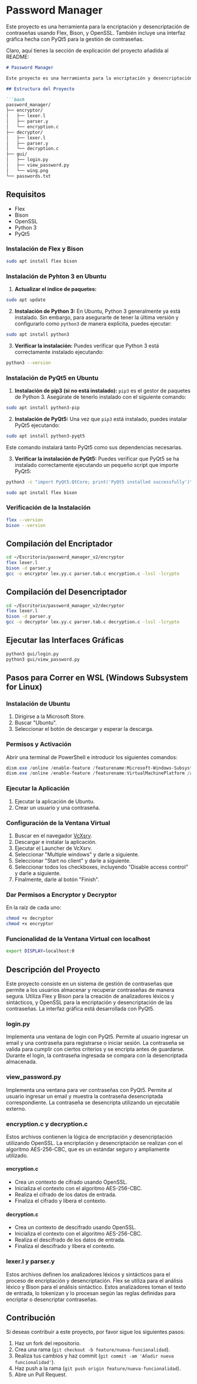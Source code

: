 # Password Manager

Este proyecto es una herramienta para la encriptación y desencriptación de contraseñas usando Flex, Bison, y OpenSSL. También incluye una interfaz gráfica hecha con PyQt5 para la gestión de contraseñas.

Claro, aquí tienes la sección de explicación del proyecto añadida al README:

```markdown
# Password Manager

Este proyecto es una herramienta para la encriptación y desencriptación de contraseñas usando Flex, Bison y OpenSSL. También incluye una interfaz gráfica hecha con PyQt5 para la gestión de contraseñas.

## Estructura del Proyecto

```bash
password_manager/
├── encryptor/
│   ├── lexer.l
│   ├── parser.y
│   └── encryption.c
├── decryptor/
│   ├── lexer.l
│   ├── parser.y
│   └── decryption.c
├── gui/
│   ├── login.py
│   ├── view_password.py
│   └── wing.png
└── passwords.txt
```

## Requisitos

- Flex
- Bison
- OpenSSL
- Python 3
- PyQt5

### Instalación de Flex y Bison

```bash
sudo apt install flex bison
```
### Instalación de Pyhton 3 en Ubuntu

1. **Actualizar el índice de paquetes:**
```bash
sudo apt update
```

2. **Instalación de Python 3:**
En Ubuntu, Python 3 generalmente ya está instalado. Sin embargo, para asegurarte de tener la última versión y configurarlo como `python3` de manera explícita, puedes ejecutar:
```bash
sudo apt install python3
```

3. **Verificar la instalación:**
Puedes verificar que Python 3 está correctamente instalado ejecutando:
```bash
python3 --version
```

### Instalación de PyQt5 en Ubuntu

1. **Instalación de pip3 (si no está instalado):**
`pip3` es el gestor de paquetes de Python 3. Asegúrate de tenerlo instalado con el siguiente comando:
```bash
sudo apt install python3-pip
```

2. **Instalación de PyQt5:**
Una vez que `pip3` está instalado, puedes instalar PyQt5 ejecutando:
```bash
sudo apt install python3-pyqt5
```
Este comando instalará tanto PyQt5 como sus dependencias necesarias.

3. **Verificar la instalación de PyQt5:**
Puedes verificar que PyQt5 se ha instalado correctamente ejecutando un pequeño script que importe PyQt5:
```bash
python3 -c "import PyQt5.QtCore; print('PyQt5 installed successfully')"
```

```bash
sudo apt install flex bison
```

### Verificación de la Instalación

```bash
flex --version
bison --version
```

## Compilación del Encriptador

```bash
cd ~/Escritorio/password_manager_v2/encryptor
flex lexer.l
bison -d parser.y
gcc -o encryptor lex.yy.c parser.tab.c encryption.c -lssl -lcrypto
```

## Compilación del Desencriptador

```bash
cd ~/Escritorio/password_manager_v2/decryptor
flex lexer.l
bison -d parser.y
gcc -o decryptor lex.yy.c parser.tab.c decryption.c -lssl -lcrypto
```

## Ejecutar las Interfaces Gráficas

```bash
python3 gui/login.py
python3 gui/view_password.py
```

## Pasos para Correr en WSL (Windows Subsystem for Linux)

### Instalación de Ubuntu

1. Dirigirse a la Microsoft Store.
2. Buscar "Ubuntu".
3. Seleccionar el botón de descargar y esperar la descarga.

### Permisos y Activación

Abrir una terminal de PowerShell e introducir los siguientes comandos:

```powershell
dism.exe /online /enable-feature /featurename:Microsoft-Windows-Subsystem-Linux /all /norestart
dism.exe /online /enable-feature /featurename:VirtualMachinePlatform /all /norestart
```

### Ejecutar la Aplicación

1. Ejecutar la aplicación de Ubuntu.
2. Crear un usuario y una contraseña.

### Configuración de la Ventana Virtual

1. Buscar en el navegador [VcXsrv](https:/*sourceforge.net/projects/vcxsrv/).
2. Descargar e instalar la aplicación.
3. Ejecutar el Launcher de VcXsrv.
4. Seleccionar "Multiple windows" y darle a siguiente.
5. Seleccionar "Start no client" y darle a siguiente.
6. Seleccionar todos los checkboxes, incluyendo "Disable access control" y darle a siguiente.
7. Finalmente, darle al botón "Finish".

### Dar Permisos a Encryptor y Decryptor

En la raíz de cada uno:

```bash
chmod +x decryptor
chmod +x encryptor
```

### Funcionalidad de la Ventana Virtual con localhost

```bash
export DISPLAY=localhost:0
```

## Descripción del Proyecto

Este proyecto consiste en un sistema de gestión de contraseñas que permite a los usuarios almacenar y recuperar contraseñas de manera segura. Utiliza Flex y Bison para la creación de analizadores léxicos y sintácticos, y OpenSSL para la encriptación y desencriptación de las contraseñas. La interfaz gráfica está desarrollada con PyQt5.

### login.py

Implementa una ventana de login con PyQt5. Permite al usuario ingresar un email y una contraseña para registrarse o iniciar sesión. La contraseña se valida para cumplir con ciertos criterios y se encripta antes de guardarse. Durante el login, la contraseña ingresada se compara con la desencriptada almacenada.

### view_password.py

Implementa una ventana para ver contraseñas con PyQt5. Permite al usuario ingresar un email y muestra la contraseña desencriptada correspondiente. La contraseña se desencripta utilizando un ejecutable externo.

### encryption.c y decryption.c

Estos archivos contienen la lógica de encriptación y desencriptación utilizando OpenSSL. La encriptación y desencriptación se realizan con el algoritmo AES-256-CBC, que es un estándar seguro y ampliamente utilizado.

#### encryption.c

- Crea un contexto de cifrado usando OpenSSL.
- Inicializa el contexto con el algoritmo AES-256-CBC.
- Realiza el cifrado de los datos de entrada.
- Finaliza el cifrado y libera el contexto.

#### decryption.c

- Crea un contexto de descifrado usando OpenSSL.
- Inicializa el contexto con el algoritmo AES-256-CBC.
- Realiza el descifrado de los datos de entrada.
- Finaliza el descifrado y libera el contexto.

### lexer.l y parser.y

Estos archivos definen los analizadores léxicos y sintácticos para el proceso de encriptación y desencriptación. Flex se utiliza para el análisis léxico y Bison para el análisis sintáctico. Estos analizadores toman el texto de entrada, lo tokenizan y lo procesan según las reglas definidas para encriptar o desencriptar contraseñas.

## Contribución

Si deseas contribuir a este proyecto, por favor sigue los siguientes pasos:

1. Haz un fork del repositorio.
2. Crea una rama (`git checkout -b feature/nueva-funcionalidad`).
3. Realiza tus cambios y haz commit (`git commit -am 'Añadir nueva funcionalidad'`).
4. Haz push a la rama (`git push origin feature/nueva-funcionalidad`).
5. Abre un Pull Request.